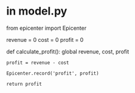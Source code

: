 # in model.py
from epicenter import Epicenter

revenue = 0
cost = 0
profit = 0

def calculate_profit():
    global revenue, cost, profit

    profit = revenue - cost

    Epicenter.record('profit', profit)

    return profit
